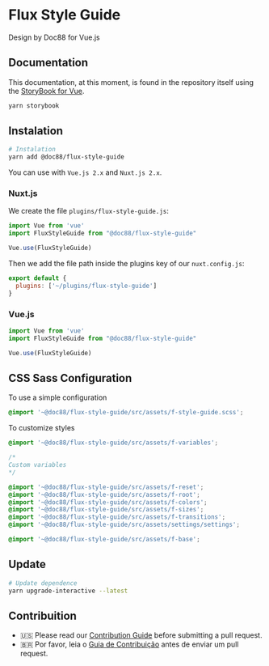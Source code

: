 # Flux Style Guide

Design by Doc88 for Vue.js

## Documentation

This documentation, at this moment, is found in the repository itself using the [StoryBook for Vue](https://storybook.js.org/docs/guides/guide-vue/).

``` bash
yarn storybook
```

## Instalation

``` bash
# Instalation
yarn add @doc88/flux-style-guide
```

You can use with `Vue.js 2.x` and `Nuxt.js 2.x`.

### Nuxt.js

We create the file `plugins/flux-style-guide.js`:

``` js
import Vue from 'vue'
import FluxStyleGuide from "@doc88/flux-style-guide"

Vue.use(FluxStyleGuide)
```

Then we add the file path inside the plugins key of our `nuxt.config.js`:

``` js
export default {
  plugins: ['~/plugins/flux-style-guide']
}
```

### Vue.js

``` js
import Vue from 'vue'
import FluxStyleGuide from "@doc88/flux-style-guide"

Vue.use(FluxStyleGuide)
```

## CSS Sass Configuration

To use a simple configuration

``` css
@import '~@doc88/flux-style-guide/src/assets/f-style-guide.scss';
```

To customize styles

``` css
@import '~@doc88/flux-style-guide/src/assets/f-variables';

/*
Custom variables
*/

@import '~@doc88/flux-style-guide/src/assets/f-reset';
@import '~@doc88/flux-style-guide/src/assets/f-root';
@import '~@doc88/flux-style-guide/src/assets/f-colors';
@import '~@doc88/flux-style-guide/src/assets/f-sizes';
@import '~@doc88/flux-style-guide/src/assets/f-transitions';
@import '~@doc88/flux-style-guide/src/assets/settings/settings';

@import '~@doc88/flux-style-guide/src/assets/f-base';

```

## Update

``` bash
# Update dependence
yarn upgrade-interactive --latest
```

## Contribuition

- 🇺🇸 Please read our [Contribution Guide](.github/en/CONTRIBUTING.md) before submitting a pull request.
- 🇧🇷 Por favor, leia o [Guia de Contribuição](.github/pt-br/CONTRIBUTING.md) antes de enviar um pull request.
